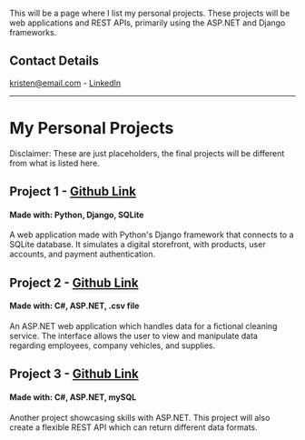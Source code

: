 This will be a page where I list my personal projects. These projects will be web applications and REST APIs, primarily using the ASP.NET and Django frameworks. 
## Contact Details
[kristen@email.com](google.com) - [LinkedIn](http://linkedin.com)
___

# My Personal Projects
Disclaimer: These are just placeholders, the final projects will be different from what is listed here.
## **Project 1 - [Github Link](github.com)**
#### Made with: Python, Django, SQLite
A web application made with Python's Django framework that connects to a SQLite database. It simulates a digital storefront, with products, user accounts, and payment authentication.
## **Project 2 - [Github Link](github.com)**
#### Made with: C#, ASP.NET, .csv file
An ASP.NET web application which handles data for a fictional cleaning service. The interface allows the user to view and manipulate data regarding employees, company vehicles, and supplies. 
## **Project 3 - [Github Link](github.com)**
#### Made with: C#, ASP.NET, mySQL
Another project showcasing skills with ASP.NET. This project will also create a flexible REST API which can return different data formats.

